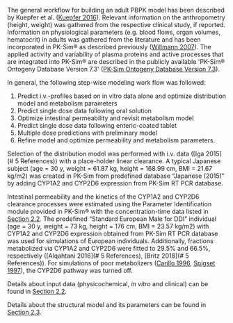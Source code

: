 The general workflow for building an adult PBPK model has been described by Kuepfer et al. ([Kuepfer 2016](#5-References)). Relevant information on the anthropometry (height, weight) was gathered from the respective clinical study, if reported. Information on physiological parameters (e.g. blood flows, organ volumes, hematocrit) in adults was gathered from the literature and has been incorporated in PK-Sim® as described previously ([Willmann 2007](#5-References)). The  applied activity and variability of plasma proteins and active processes that are integrated into PK-Sim® are described in the publicly available 'PK-Sim® Ontogeny Database Version 7.3' ([PK-Sim Ontogeny Database Version 7.3](#5-References)).

In general, the following step-wise modeling work flow was followed:

1. Predict i.v.-profiles based on in vitro data alone and optimize distribution model and metabolism parameters
2. Predict single dose data following oral solution
3. Optimize intestinal permeability and revisit metabolism model
4. Predict single dose data following enteric-coated tablet
5. Multiple dose predictions with preliminary model
6. Refine model and optimize permeability and metabolism parameters.

Selection of the distribution model was performed with i.v. data ([Iga 2015](# 5 References)) with a place-holder linear clearance. A typical Japanese subject (age = 30 y, weight = 61.87 kg, height = 168.99 cm, BMI = 21.67 kg/m2) was created in PK-Sim from predefined database “Japanese (2015)” by adding CYP1A2 and CYP2D6 expression from PK-Sim RT PCR database.

Intestinal permeability and the kinetics of the CYP1A2 and CYP2D6 clearance processes were estimated using the Parameter Identification module provided in PK-Sim® with the concentration-time data listed in [Section 2.2](#2.2-Data). The predefined “Standard European Male for DDI” individual (age = 30 y, weight = 73 kg, height = 176 cm, BMI = 23.57 kg/m2) with CYP1A2 and CYP2D6 expression obtained from PK-Sim RT PCR database was used for simulations of European individuals. Additionally, fractions metabolized via CYP1A2 and CYP2D6 were fitted to 29.5% and 66.5%, respectively ([Alqahtani 2016](# 5 References), [Britz 2018](# 5 References)). For simulations of poor metabolizers ([Carillo 1996](#5-References), [Spigset 1997](#5-References)), the CYP2D6 pathway was turned off.

Details about input data (physicochemical, *in vitro* and clinical) can be found in [Section 2.2](#2.2-Data).

Details about the structural model and its parameters can be found in [Section 2.3](#2.3-Model-Parameters-and-Assumptions).
